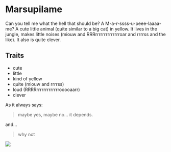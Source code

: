 # Marsupilame

Can you tell me what the hell that should be? A M-a-r-ssss-u-peee-laaaa-me? A cute little animal (quite similar to a big cat) in yellow. It lives in the jungle, makes little noises (miouw and RRRrrrrrrrrrrrrrroar and rrrrss and the like). It also is quite clever.

## Traits

* cute
* little
* kind of yellow
* quite (miouw and rrrrss)
* loud (RRRRrrrrrrrrrrrrrooooaarr)
* clever

As it always says:

> maybe yes, maybe no... it depends.

and...
> why not



<img src="https://www.infotechnica.de/wp-content/uploads/2020/03/Sockenball.jpg"/>